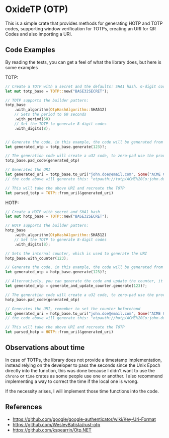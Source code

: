 # OxideTP (OTP)

This is a simple crate that provides methods for generating HOTP and TOTP codes, supporting window verification for TOTPs, creating an URI for QR Codes and also importing a URI.

## Code Examples
By reading the tests, you can get a feel of what the library does, but here is some examples

TOTP:

```rust
// Create a TOTP with a secret and the defaults: SHA1 hash. 6-digit code and a period of 30 seconds
let mut totp_base = TOTP::new("BASE32SECRET");

// TOTP supports the builder pattern:
totp_base
    .with_algorithm(OtpHashAlgorithm::SHA512)
    // Sets the period to 60 seconds
    .with_period(60)
    // Set the TOTP to generate 8-digit codes
    .with_digits(8);


// Generate the code, in this example, the code will be generated from 123 seconds since the Unix Epoch
let generated_otp = totp_base.generate(123)?;

// The generation code will create a u32 code, to zero-pad use the provided method
totp_base.pad_code(generated_otp)

// Generates the URI
let generated_uri = totp_base.to_uri("john.doe@email.com", Some("ACME Co"))?;
// the code above will generate this: "otpauth://totp/ACME%20Co:john.doe@email.com?secret=BASE32SECRET&issuer=ACME+Co&algorithm=SHA1&digits=6&period=30"

// This will take the above URI and recreate the TOTP
let parsed_totp = TOTP::from_uri(&generated_uri)
```

HOTP:

```rust
// Create a HOTP with secret and SHA1 hash
let mut hotp_base = TOTP::new("BASE32SECRET");

// HOTP supports the builder pattern:
hotp_base
    .with_algorithm(OtpHashAlgorithm::SHA512)
    // Set the TOTP to generate 8-digit codes
    .with_digits(8);

// Sets the internal counter, which is used to generate the URI
hotp_base.with_counter(123);

// Generate the code, in this example, the code will be generated from a 123 counter
let generated_otp = hotp_base.generate(123)?;

// Alternatively, you can generate the code and update the counter, it is recommended that the counter is stored in another place (like a cache and/or database) for ease of access and distribution of the counter 
let generated_otp = generate_and_update_counter.generate(123)?;

// The generation code will create a u32 code, to zero-pad use the provided method
hotp_base.pad_code(generated_otp)

// Generates the URI, remember to set the counter beforehand
let generated_uri = hotp_base.to_uri("john.doe@email.com", Some("ACME Co"))?;
// the code above will generate this: "otpauth://hotp/ACME%20Co:john.doe@email.com?secret=BASE32SECRET&issuer=ACME+Co&algorithm=SHA1&digits=6&counter=30"

// This will take the above URI and recreate the TOTP
let parsed_hotp = HOTP::from_uri(&generated_uri)
```

## Observations about time

In case of TOTPs, the library does not provide a timestamp implementation, instead relying on the developer to pass the seconds since the Unix Epoch directly into the function, this was done because I didn't want to use the `chrono` or `time` crates as some people use one or another. I also recommend implementing a way to correct the time if the local one is wrong.

If the necessity arises, I will implement those time functions into the code.

## References

- <https://github.com/google/google-authenticator/wiki/Key-Uri-Format>
- <https://github.com/WesleyBatista/rust-otp>
- <https://github.com/kspearrin/Otp.NET>
